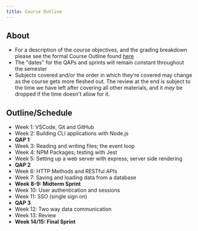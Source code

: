 ```yaml
---
title: Course Outline
---
```

## About
- For a description of the course objectives, and the grading breakdown please see the formal Course Outline found [here](hhttps://keyincollege289.sharepoint.com/sites/FullstasckJavascript-S3Sept.2024-Dec.2024912/Shared%20Documents/Forms/AllItems.aspx?id=%2Fsites%2FFullstasckJavascript%2DS3Sept%2E2024%2DDec%2E2024912%2FShared%20Documents%2F1%20%2D%20Getting%20Started%2FFullstack%20Javascript%20%2D%20Course%20Outline%2Epdf&parent=%2Fsites%2FFullstasckJavascript%2DS3Sept%2E2024%2DDec%2E2024912%2FShared%20Documents%2F1%20%2D%20Getting%20Started&p=true&ct=1725452764497&or=Teams%2DHL&ga=1)
- The "dates" for the QAPs and sprints will remain constant throughout the semester
- Subjects covered and/or the order in which they're covered may change as the course gets more fleshed out. The review at the end is subject to the time we have left after covering all other materials, and it _may_ be dropped if the time doesn't allow for it.

## Outline/Schedule
- Week 1: VSCode, Git and GitHub
- Week 2: Building CLI applications with Node.js
- **QAP 1**
- Week 3: Reading and writing files; the event loop
- Week 4: NPM Packages; testing with Jest
- Week 5: Setting up a web server with express; server side rendering
- **QAP 2**
- Week 6: HTTP Methods and RESTful APIs
- Week 7: Saving and loading data from a database
- **Week 8-9: Midterm Sprint**
- Week 10: User authentication and sessions
- Week 11: SSO (single sign on)
- **QAP 3**
- Week 12: Two way data communication
- Week 13: Review
- **Week 14/15: Final Sprint**